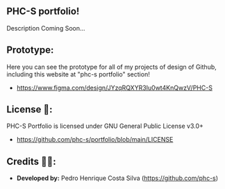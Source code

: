 ## PHC-S portfolio!

Description Coming Soon...

## Prototype:

Here you can see the prototype for all of my projects of design of Github, including this website at "phc-s portfolio" section! 

+ https://www.figma.com/design/JYzqRQXYR3Iu0wt4KnQwzV/PHC-S

## License 📕:

PHC-S Portfolio is licensed under GNU General Public License v3.0+
+ https://github.com/phc-s/portfolio/blob/main/LICENSE

## Credits 👨‍💻:
+ **Developed by:** Pedro Henrique Costa Silva (https://github.com/phc-s) 
